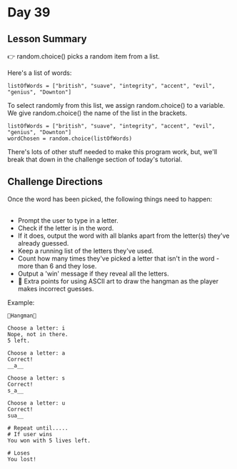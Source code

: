 # Day 39
## Lesson Summary
👉 random.choice() picks a random item from a list.

Here's a list of words:
```
listOfWords = ["british", "suave", "integrity", "accent", "evil", "genius", "Downton"]
```
To select randomly from this list, we assign random.choice() to a variable. We give random.choice() the name of the list in the brackets.
```
listOfWords = ["british", "suave", "integrity", "accent", "evil", "genius", "Downton"]
wordChosen = random.choice(listOfWords)
```
There's lots of other stuff needed to make this program work, but, we'll break that down in the challenge section of today's tutorial.

## Challenge Directions
Once the word has been picked, the following things need to happen:<br><Br>

- Prompt the user to type in a letter.
- Check if the letter is in the word.
- If it does, output the word with all blanks apart from the letter(s) they've already guessed.
- Keep a running list of the letters they've used.
- Count how many times they've picked a letter that isn't in the word - more than 6 and they lose.
- Output a 'win' message if they reveal all the letters.
- 🥳 Extra points for using ASCII art to draw the hangman as the player makes incorrect guesses.

Example:
```
🌟Hangman🌟

Choose a letter: i
Nope, not in there.
5 left.

Choose a letter: a
Correct!
__a__

Choose a letter: s
Correct!
s_a__

Choose a letter: u
Correct!
sua__

# Repeat until.....
# If user wins
You won with 5 lives left.

# Loses
You lost!
```
